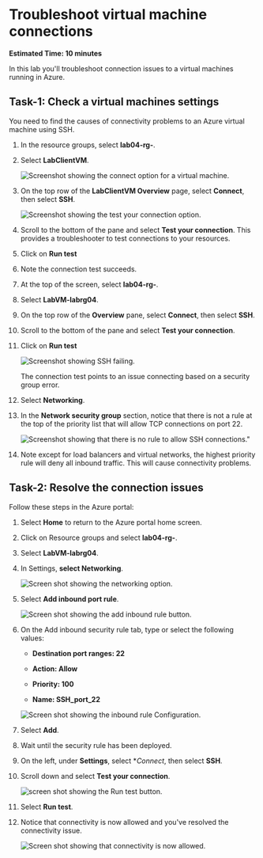 # Troubleshoot virtual machine connections

**Estimated Time: 10 minutes**

In this lab you'll troubleshoot connection issues to a virtual machines running in Azure.

## Task-1: Check a virtual machines settings

You need to find the causes of connectivity problems to an Azure virtual machine using SSH.

1. In the resource groups, select **lab04-rg-<inject key="DeploymentID" enableCopy="false"/>**.

1. Select **LabClientVM**.

   ![Screenshot showing the connect option for a virtual machine.](https://github.com/gitssps/AZ-720T00-Azure-Support-Engineer-Troubleshooting-Azure-Connectivity/blob/8156d627906643cfb7ac7c278a1268bf2a19f62b/Instructions/media/Az-720%204-1.png)

1. On the top row of the **LabClientVM Overview** page, select **Connect**, then select **SSH**.

   ![Screenshot showing the test your connection option.](https://github.com/gitssps/AZ-720T00-Azure-Support-Engineer-Troubleshooting-Azure-Connectivity/blob/8156d627906643cfb7ac7c278a1268bf2a19f62b/Instructions/media/Az-720%204-2.png)

1. Scroll to the bottom of the pane and select **Test your connection**. This provides a troubleshooter to test connections to your resources.

1. Click on **Run test**

1. Note the connection test succeeds.

1. At the top of the screen, select **lab04-rg-<inject key="DeploymentID" enableCopy="false"/>**.

1. Select **LabVM-labrg04**.

1. On the top row of the **Overview** pane, select **Connect**, then select **SSH**.

1. Scroll to the bottom of the pane and select **Test your connection**.

1. Click on **Run test**

    ![Screenshot showing SSH failing.](https://github.com/gitssps/AZ-720T00-Azure-Support-Engineer-Troubleshooting-Azure-Connectivity/blob/8156d627906643cfb7ac7c278a1268bf2a19f62b/Instructions/media/Az-720%204-3.png)

    The connection test points to an issue connecting based on a security group error.

1. Select **Networking**.

1. In the **Network security group** section, notice that there is not a rule at the top of the priority list that will allow TCP connections on port 22.

    ![Screenshot showing that there is no rule to allow SSH connections."](https://github.com/gitssps/AZ-720T00-Azure-Support-Engineer-Troubleshooting-Azure-Connectivity/blob/8156d627906643cfb7ac7c278a1268bf2a19f62b/Instructions/media/Az-720%204-4.png)

1. Note except for load balancers and virtual networks, the highest priority rule will deny all inbound traffic. This will cause connectivity problems.

## Task-2: Resolve the connection issues

Follow these steps in the Azure portal:

1. Select **Home** to return to the Azure portal home screen.

1. Click on Resource groups and select **lab04-rg-<inject key="DeploymentID" enableCopy="false"/>**.

1. Select **LabVM-labrg04**.

1. In Settings, **select Networking**.

   ![Screen shot showing the networking option.](https://github.com/gitssps/AZ-720T00-Azure-Support-Engineer-Troubleshooting-Azure-Connectivity/blob/71e2b7bd8b8a128d332eafe391a5dc613c7d78de/Instructions/media/Az-720%204-3.png)

1. Select **Add inbound port rule**.

   ![Screen shot showing the add inbound rule button.](https://github.com/gitssps/AZ-720T00-Azure-Support-Engineer-Troubleshooting-Azure-Connectivity/blob/8156d627906643cfb7ac7c278a1268bf2a19f62b/Instructions/media/Az-720%204-6.png)

1. On the Add inbound security rule tab, type or select the following values:

   - **Destination port ranges: 22**

   - **Action: Allow**

   - **Priority: 100**

   - **Name: SSH_port_22**

    ![Screen shot showing the inbound rule Configuration.](https://github.com/gitssps/AZ-720T00-Azure-Support-Engineer-Troubleshooting-Azure-Connectivity/blob/8156d627906643cfb7ac7c278a1268bf2a19f62b/Instructions/media/Az-720%204-7.png)

1. Select **Add**.

1. Wait until the security rule has been deployed.

1. On the left, under **Settings**, select **Connect*, then select **SSH**.

1. Scroll down and select **Test your connection**.

   ![screen shot showing the Run test button.](https://github.com/gitssps/AZ-720T00-Azure-Support-Engineer-Troubleshooting-Azure-Connectivity/blob/8156d627906643cfb7ac7c278a1268bf2a19f62b/Instructions/media/Az-720%204-8.png)

1. Select **Run test**.

1. Notice that connectivity is now allowed and you've resolved the connectivity issue.

   ![Screen shot showing that connectivity is now allowed.](https://github.com/gitssps/AZ-720T00-Azure-Support-Engineer-Troubleshooting-Azure-Connectivity/blob/8156d627906643cfb7ac7c278a1268bf2a19f62b/Instructions/media/Az-720%204-9.png)

